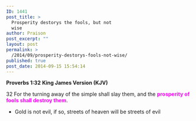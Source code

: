 ```yaml
---
ID: 1441
post_title: >
  Prosperity destorys the fools, but not
  wise
author: Praison
post_excerpt: ""
layout: post
permalink: >
  /2014/09/prosperity-destorys-fools-not-wise/
published: true
post_date: 2014-09-15 15:54:14
---
```

<strong>Proverbs 1:32</strong>
<strong> King James Version (KJV)</strong>

32 For the turning away of the simple shall slay them, and the <span style="color: #ff00ff;"><strong>prosperity of fools shall destroy them</strong></span>.
<ul>
	<li>Gold is not evil, if so, streets of heaven will be streets of evil</li>
</ul>
&nbsp;